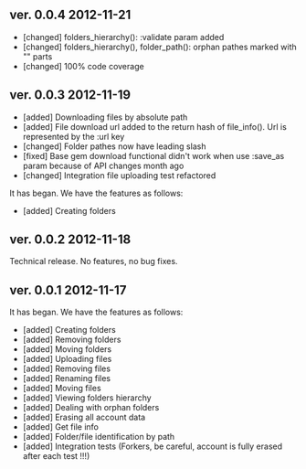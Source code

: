 ## ver. 0.0.4 2012-11-21

* [changed] folders_hierarchy(): :validate param added
* [changed] folders_hierarchy(), folder_path(): orphan pathes marked with "<undefined>" parts
* [changed] 100% code coverage

## ver. 0.0.3 2012-11-19

* [added] Downloading files by absolute path
* [added] File download url added to the return hash of file_info(). Url is represented by the :url key
* [changed] Folder pathes now have leading slash
* [fixed] Base gem download functional didn't work when use :save_as param because of API changes month ago
* [changed] Integration file uploading test refactored

It has began. We have the features as follows:

* [added] Creating folders

## ver. 0.0.2 2012-11-18

Technical release. No features, no bug fixes.

## ver. 0.0.1 2012-11-17

It has began. We have the features as follows:

* [added] Creating folders
* [added] Removing folders
* [added] Moving folders
* [added] Uploading files
* [added] Removing files
* [added] Renaming files
* [added] Moving files
* [added] Viewing folders hierarchy
* [added] Dealing with orphan folders
* [added] Erasing all account data
* [added] Get file info
* [added] Folder/file identification by path
* [added] Integration tests (Forkers, be careful, account is fully erased after each test !!!)